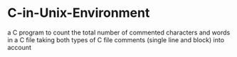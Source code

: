 # C-in-Unix-Environment
 a C program to count the total number of commented characters and words in 
 a C file taking both types of C file comments (single line and block) into account
